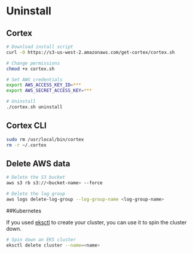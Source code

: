 # Uninstall

## Cortex

```bash
# Download install script
curl -O https://s3-us-west-2.amazonaws.com/get-cortex/cortex.sh

# Change permissions
chmod +x cortex.sh

# Set AWS credentials
export AWS_ACCESS_KEY_ID=***
export AWS_SECRET_ACCESS_KEY=***

# Uninstall
./cortex.sh uninstall
```

## Cortex CLI

```bash
sudo rm /usr/local/bin/cortex
rm -r ~/.cortex
```

## Delete AWS data

```bash
# Delete the S3 bucket
aws s3 rb s3://<bucket-name> --force

# Delete the log group
aws logs delete-log-group --log-group-name <log-group-name>
```

##Kubernetes

If you used [eksctl](https://eksctl.io) to create your cluster, you can use it to spin the cluster down.

```bash
# Spin down an EKS cluster
eksctl delete cluster --name=<name>
```

